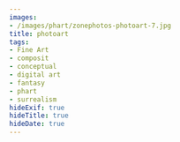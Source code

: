 ```yaml
---
images:
- /images/phart/zonephotos-photoart-7.jpg
title: photoart
tags:
- Fine Art
- composit
- conceptual
- digital art
- fantasy
- phart
- surrealism
hideExif: true
hideTitle: true
hideDate: true
---
```


